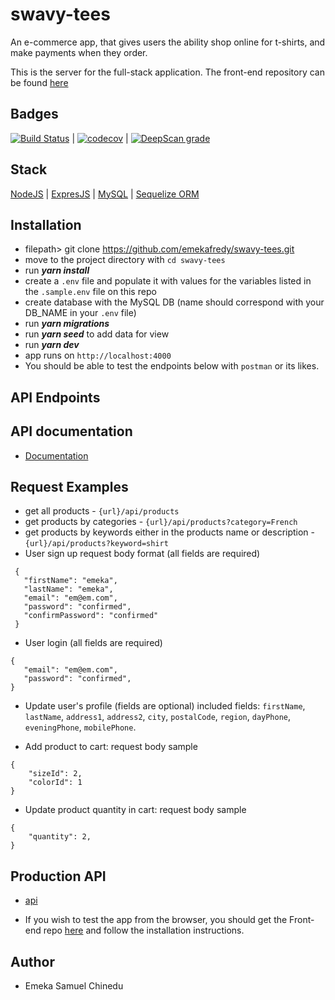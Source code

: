 # swavy-tees
An e-commerce app, that gives users the ability shop online for t-shirts, and make payments when they order. 

This is the server for the full-stack application. The front-end repository can be found [here](https://github.com/emekafredy/swavy-tees-react)

## Badges
[![Build Status](https://travis-ci.org/emekafredy/swavy-tees.svg?branch=develop)](https://travis-ci.org/emekafredy/swavy-tees)     \|
[![codecov](https://codecov.io/gh/emekafredy/swavy-tees/branch/develop/graph/badge.svg)](https://codecov.io/gh/emekafredy/swavy-tees)     \|
[![DeepScan grade](https://deepscan.io/api/teams/2900/projects/4836/branches/38490/badge/grade.svg)](https://deepscan.io/dashboard#view=project&tid=2900&pid=4836&bid=38490)

## Stack
[NodeJS](https://nodejs.org/en/)     \|
[ExpresJS](https://expressjs.com/)     \|
[MySQL](https://www.mysql.com/)        \|
[Sequelize ORM](http://docs.sequelizejs.com/)



## Installation

- filepath> git clone https://github.com/emekafredy/swavy-tees.git
- move to the project directory with `cd swavy-tees`
- run **_yarn install_**
- create a `.env` file and populate it with values for the variables listed in the `.sample.env` file on this repo
- create database with the MySQL DB (name should correspond with your DB_NAME in your `.env` file)
- run **_yarn migrations_**
- run **_yarn seed_** to add data for view
- run **_yarn dev_**
- app runs on `http://localhost:4000`
- You should be able to test the endpoints below with `postman` or its likes.


## API Endpoints

## API documentation
- [Documentation](https://swavy-tees.herokuapp.com/api-docs)
 
## Request Examples

 - get all products - `{url}/api/products`
 - get products by categories - `{url}/api/products?category=French`
 - get products by keywords either in the products name or description - `{url}/api/products?keyword=shirt`
 - User sign up request body format (all fields are required)
 ```
  {
    "firstName": "emeka",
    "lastName": "emeka",
    "email": "em@em.com",
    "password": "confirmed",
    "confirmPassword": "confirmed"
  }
 ```
 - User login (all fields are required)
 ```
 {
    "email": "em@em.com",
    "password": "confirmed",
 }
 ```
- Update user's profile (fields are optional)
included fields: `firstName`, `lastName`, `address1`, `address2`, `city`, `postalCode`, `region`, `dayPhone`, `eveningPhone`, `mobilePhone`.

- Add product to cart: request body sample
```
{
	"sizeId": 2,
	"colorId": 1
}
```

- Update product quantity in cart: request body sample
```
{
	"quantity": 2,
}
```


## Production API 
- [api](https://swavy-tees.herokuapp.com/api)

- If you wish to test the app from the browser, you should get the Front-end repo [here](https://github.com/emekafredy/swavy-tees-react) and follow the installation instructions.

## Author
- Emeka Samuel Chinedu
